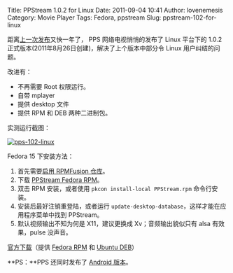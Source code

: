 Title: PPStream 1.0.2 for Linux
Date: 2011-09-04 10:41
Author: lovenemesis
Category: Movie Player
Tags: Fedora, ppstream
Slug: ppstream-102-for-linux

距离[上一次发布](http://linuxtoy.org/archives/pps-back-again.html)又快一年了，
PPS 网络电视悄悄的发布了 Linux 平台下的 1.0.2
正式版本(2011年8月26日创建)，解决了上个版本中部分令 Linux
用户纠结的问题。

改进有：

-   不再需要 Root 权限运行。
-   自带 mplayer
-   提供 desktop 文件
-   提供 RPM 和 DEB 两种二进制包。

实测运行截图：

[![](http://linuxtoy.org/img/2011/09/pps-102-linux.png "pps-102-linux")](http://linuxtoy.org/img/2011/09/pps-102-linux.png)

Fedora 15 下安装方法：

1.  首先需要[启用 RPMFusion
    仓库](http://www.rpmfusion.org/Configuration)。
2.  下载 [PPStream Fedora
    RPM](http://download.ppstream.com/linux/PPStream.rpm)。
3.  双击 RPM 安装，或者使用 `pkcon install-local PPStream.rpm`
    命令行安装。
4.  安装后最好注销重登陆，或者运行
    `update-desktop-database`，这样才能在应用程序菜单中找到 PPStream。
5.  默认视频输出不知为何是 X11，建议更换成 Xv；音频输出貌似只有 alsa
    有效果，pulse 没声音。

[官方下载](http://dl.pps.tv/pps_linux_download.html)（提供 [Fedora
RPM](http://download.ppstream.com/linux/PPStream.rpm) 和 [Ubuntu
DEB](http://download.ppstream.com/linux/PPStream.deb)）

**PS：**PPS 还同时发布了 [Android
版本](http://dl.pps.tv/pps_android_download.html)。
